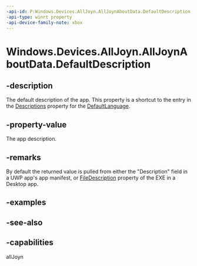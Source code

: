 ```yaml
---
-api-id: P:Windows.Devices.AllJoyn.AllJoynAboutData.DefaultDescription
-api-type: winrt property
-api-device-family-note: xbox
---
```


<!-- Property syntax
public string DefaultDescription { get;  set; }
-->

# Windows.Devices.AllJoyn.AllJoynAboutData.DefaultDescription

## -description
The default description of the app. This property is a shortcut to the entry in the [Descriptions](alljoynaboutdata_descriptions.md) property for the [DefaultLanguage](alljoynaboutdataview_defaultlanguage.md).

## -property-value
The app description.

## -remarks
By default the returned value is pulled from either the "Description" field in a UWP app's app manifest, or [FileDescription](https://docs.microsoft.com/windows/desktop/properties/props-system-filedescription) property of the EXE in a Desktop app.

## -examples

## -see-also


## -capabilities
allJoyn
